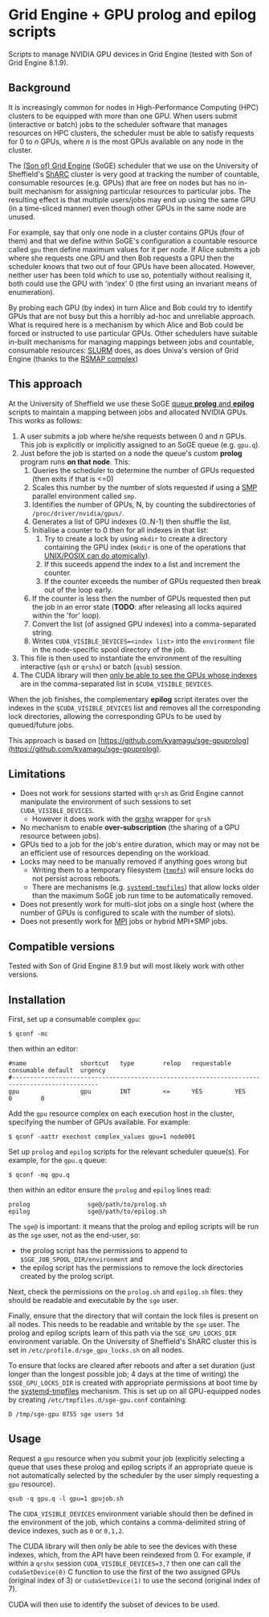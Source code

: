 Grid Engine + GPU prolog and epilog scripts
===========================================

Scripts to manage NVIDIA GPU devices in Grid Engine (tested with Son of Grid Engine 8.1.9).

Background
----------

It is increasingly common for nodes in High-Performance Computing (HPC) clusters to be equipped with more than one GPU.  When users submit (interactive or batch) jobs to the scheduler software that manages resources on HPC clusters, the scheduler must be able to satisfy requests for 0 to $n$ GPUs, where $n$ is the most GPUs available on any node in the cluster.  

The [(Son of) Grid Engine](https://arc.liv.ac.uk/SGE/) (SoGE) scheduler that we use on the University of Sheffield's [ShARC](http://docs.iceberg.shef.ac.uk/en/latest/sharc/index.html) cluster is very good at tracking the number of countable, consumable resources (e.g. GPUs) that are free on nodes but has no in-built mechanism for assigning particular resources to particular jobs.  The resulting effect is that multiple users/jobs may end up using the same GPU (in a time-sliced manner) even though other GPUs in the same node are unused.

For example, say that only one node in a cluster contains GPUs (four of them) and that we define within SoGE's configuration a countable resource called `gpu` then define maximum values for it per node.  If Alice submits a job where she requests one GPU and then Bob requests a GPU then the scheduler knows that two out of four GPUs have been allocated.  However, neither user has been told _which_ to use so, potentially without realising it, both could use the GPU with 'index' 0 (the first using an invariant means of enumeration).

By probing each GPU (by index) in turn Alice and Bob could try to identify GPUs that are not busy but this a horribly ad-hoc and unreliable approach.  What is required here is a mechanism by which Alice and Bob could be forced or instructed to use particular GPUs.  Other schedulers have suitable in-built mechanisms for managing mappings between jobs and countable, consumable resources: [SLURM](https://slurm.schedmd.com/) does, as does Univa's version of Grid Engine (thanks to the [RSMAP complex](http://gridengine.eu/grid-engine-internals/102-univa-grid-engine-810-features-part-2-better-resource-management-with-the-rsmap-complex-2012-05-25))

This approach
-------------

At the University of Sheffield we use these SoGE [queue **prolog** and **epilog**](http://www.softpanorama.org/HPC/Grid_engine/prolog_and_epilog_scripts.shtml) scripts to maintain a mapping between jobs and allocated NVIDIA GPUs.  This works as follows:

1. A user submits a job where he/she requests between 0 and $n$ GPUs.  This job is explicitly or implicitly assigned to an SoGE queue (e.g. `gpu.q`).
1. Just before the job is started on a node the queue's custom **prolog** program runs **on that node**.  This:
    1. Queries the scheduler to determine the number of GPUs requested (then exits if that is <=0)
    1. Scales this number by the number of slots requested if using a [SMP](https://en.wikipedia.org/wiki/Symmetric_multiprocessing) parallel environment called `smp`.
    1. Identifies the number of GPUs, N, by counting the subdirectories of `/proc/driver/nvidia/gpus/`.
    1. Generates a list of GPU indexes (0..N-1) then shuffle the list.
    1. Initialise a counter to 0 then for all indexes in that list: 
        1. Try to create a lock by using `mkdir` to create a directory containing the GPU index (`mkdir` is one of the operations that [UNIX/POSIX can do atomically](https://rcrowley.org/2010/01/06/things-unix-can-do-atomically.html)).
        1. If this suceeds append the index to a list and increment the counter.
        1. If the counter exceeds the number of GPUs requested then break out of the loop early.
    1. If the counter is less then the number of GPUs requested then put the job in an error state (**TODO**: after releasing all locks aquired within the 'for' loop).
    1. Convert the list (of assigned GPU indexes) into a comma-separated string.
    1. Writes `CUDA_VISIBLE_DEVICES=<index list>` into the `environment` file in the node-specific spool directory of the job.
1. This file is then used to instantiate the environment of the resulting interactive (`qsh` or `qrshx`) or batch (`qsub`) session.
1. The CUDA library will then [only be able to see the GPUs whose indexes](http://www.softpanorama.org/HPC/Grid_engine/prolog_and_epilog_scripts.shtml) are in the comma-separated list in `$CUDA_VISIBLE_DEVICES`.  

When the job finishes, the complementary **epilog** script iterates over the indexes in the `$CUDA_VISIBLE_DEVICES` list and removes all the corresponding lock directories, allowing the corresponding GPUs to be used by queued/future jobs.

This approach is based on [https://github.com/kyamagu/sge-gpuprolog](https://github.com/kyamagu/sge-gpuprolog).

Limitations
-----------

 * Does not work for sessions started with `qrsh` as Grid Engine cannot manipulate the environment of such sessions to set `CUDA_VISIBLE_DEVICES`.
    * However it does work with the [qrshx](https://gist.github.com/willfurnass/10277756070c4f374e6149a281324841) wrapper for `qrsh`
 * No mechanism to enable **over-subscription** (the sharing of a GPU resource between jobs).
 * GPUs tied to a job for the job's entire duration, which may or may not be an efficient use of resources depending on the workload.
 * Locks may need to be manually removed if anything goes wrong but
    * Writing them to a temporary filesystem ([`tmpfs`](https://en.wikipedia.org/wiki/Tmpfs)) will ensure locks do not persist across reboots.
    * There are mechanisms (e.g. [`systemd-tmpfiles`](https://www.freedesktop.org/software/systemd/man/systemd-tmpfiles.html)) that allow locks older than the maximum SoGE job run time to be automatically removed.
 * Does not presently work for multi-slot jobs on a single host  (where the number of GPUs is configured to scale with the number of slots).
 * Does not presently work for [MPI](https://en.wikipedia.org/wiki/Message_Passing_Interface) jobs or hybrid MPI+SMP jobs.

Compatible versions
-------------------

Tested with Son of Grid Engine 8.1.9 but will most likely work with other versions.

Installation
------------

First, set up a consumable complex `gpu`:

```
$ qconf -mc
```

then within an editor:

```
#name               shortcut   type        relop   requestable consumable default  urgency
#----------------------------------------------------------------------------------------------
gpu                 gpu        INT         <=      YES         YES        0        0
```


Add the `gpu` resource complex on each execution host in the cluster, specifying the number of GPUs available. For example:

```
$ qconf -aattr exechost complex_values gpu=1 node001
```

Set up `prolog` and `epilog` scripts for the relevant scheduler queue(s).  For example, for the `gpu.q` queue:

```
$ qconf -mq gpu.q
```

then within an editor ensure the `prolog` and `epilog` lines read:

```
prolog                sge@/path/to/prolog.sh
epilog                sge@/path/to/epilog.sh
```

The `sge@` is important: it means that the prolog and epilog scripts will be run as the `sge` user, not as the end-user, so:

* the prolog script has the permissions to append to `$SGE_JOB_SPOOL_DIR/environment` and
* the epilog script has the permissions to remove the lock directories created by the prolog script.

Next, check the permissions on the `prolog.sh` and `epilog.sh` files: they should be readable and executable by the `sge` user.

Finally, ensure that the directory that will contain the lock files is present on all nodes.  This needs to be readable and writable by the `sge` user.  The prolog and epilog scripts learn of this path via the `SGE_GPU_LOCKS_DIR` environment variable.  On the University of Sheffield's ShARC cluster this is set in `/etc/profile.d/sge_gpu_locks.sh` on all nodes.

To ensure that locks are cleared after reboots and after a set duration (just longer than the longest possible job; 4 days at the time of writing) the `$SGE_GPU_LOCKS_DIR` is created with appropriate permissions at boot time by the [systemd-tmpfiles](https://www.freedesktop.org/software/systemd/man/systemd-tmpfiles.html) mechanism.  This is set up on all GPU-equipped nodes by 
creating `/etc/tmpfiles.d/sge-gpu.conf` containing:

```
D /tmp/sge-gpu 0755 sge users 5d
```

Usage
-----

Request a `gpu` resource when you submit your job (explicitly selecting a queue that uses these prolog and epilog scripts if an appropriate queue is not automatically selected by the scheduler by the user simply requesting a `gpu` resource).

```
qsub -q gpu.q -l gpu=1 gpujob.sh
```

The `CUDA_VISIBLE_DEVICES` environment variable should then be defined in the environment of the job, which contains a comma-delimited string of device indexes, such as `0` or `0,1,2`.  

The CUDA library will then only be able to see the devices with these indexes, which, from the API have been reindexed from 0.  For example, if within a `qrshx` session `CUDA_VISIBLE_DEVICES=3,7` then one can call the `cudaSetDevice(0)` C function to use the first of the two assigned GPUs (original index of 3) or `cudaSetDevice(1)` to use the second (original index of 7).

CUDA will then use to identify the subset of devices to be used.

